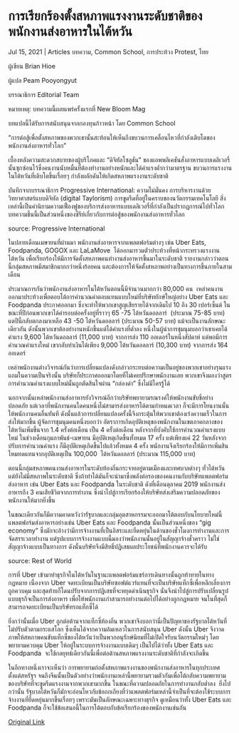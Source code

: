 # การเรียกร้องตั้งสหภาพแรงงานระดับชาติของพนักงานส่งอาหารในไต้หวัน

Jul 15, 2021 | Articles บทความ, Common School, การประท้วง Protest, ไทย





ผู้เขียน Brian Hioe

ผู้แปล Peam Pooyongyut

บรรณาธิการ Editorial Team

หมายเหตุ: บทความนี้เผยแพร่ครั้งแรกที่ New Bloom Mag

บทแปลนี้ได้รับการสนับสนุนจากกองทุนก้าวหน้า โดย Common School



“การต่อสู้เพื่อตั้งสหภาพของพวกเขานั้นสะท้อนให้เห็นถึงขบวนการเคลื่อนไหวที่กำลังเติบโตของพนักงานส่งอาหารทั่วโลก”

เบื้องหลังความสะดวกสบายของผู้บริโภคและ “ดิจิทัลโซลูชัน” ของแอพพลิเคชันสั่งอาหารแบบเดลิเวอรี่นั้นซุกซ่อนไว้ซึ่งคนงานนับหมื่นที่ต้องทำงานอย่างหนักและได้ค่าแรงต่ำกว่ามาตรฐาน ขบวนการแรงงานในไต้หวันที่เติบโตขึ้นเรื่อยๆ กำลังผลักดันให้เกิดสหภาพแรงงานระดับชาติ

บันทึกจากบรรณาธิการ Progressive International: ความไม่มั่นคง การบริหารงานด้วยวิทยาศาสตร์แบบดิจิทัล (digital Taylorism) การขูดรีดที่อยู่ในคราบของนวัตกรรมเทคโนโลยี สิ่งเหล่านี้เป็นคำนิยามความเฟื่องฟูของบริการส่งอาหารแบบเดลิเวอรี่ที่กำลังเป็นปรากฏการณ์ไปทั่วโลก บทความชิ้นนี้เป็นส่วนหนึ่งของซีรีย์เกี่ยวกับการต่อสู้ของพนักงานส่งอาหารทั่วโลก

source: Progressive International

ในปลายเดือนเมษายนที่ผ่านมา พนักงานส่งอาหารจากแพลตฟอร์มต่างๆ เช่น Uber Eats, Foodpanda, GOGOX และ LaLaMove  ได้ออกมารวมตัวประท้วงที่หน้ากระทรวงแรงงานไต้หวัน เพื่อเรียกร้องให้มีการจัดตั้งสหภาพคนทำงานส่งอาหารขึ้นมาในระดับชาติ รายงานกล่าวว่าตอนนี้กลุ่มสหภาพมีสมาชิกมากกว่าหนึ่งร้อยคน และต้องการให้จัดตั้งสหภาพอย่างเป็นทางการขึ้นภายในสามเดือน

ประมาณการกันว่าพนักงานส่งอาหารในไต้หวันตอนนี้มีจำนวนมากกว่า 80,000 คน  เหล่าคนงานออกมาประท้วงเพื่อตอบโต้การคำนวณค่าตอบแทนแบบใหม่ที่บริษัทยักษ์ใหญ่อย่าง Uber Eats และ Foodpanda ประกาศออกมา ซึ่งจะทำให้พวกเขาสูญเสียรายได้จากเดิมไป 10 ถึง 30 เปอร์เซ็นต์ ในขณะที่ปีก่อนพวกเขาได้ค่ารอบต่อครั้งอยู่ที่ราวๆ 65 -75 ไต้หวันดอลลาร์  (ประมาณ 75-85 บาท) แตปีนี้กลับตกลงมาเหลือ 43 -50 ไต้หวันดอลลาร์ (ประมาณ 50-57 บาท) แม้จะเป็นงานลักษณะเดียวกัน ดังนั้นพวกเขาต้องทำงานหนักขึ้นแต่ได้ค่าแรงที่ต่ำลง หนึ่งในผู้นำการชุมนุมบอกว่าเขาเคยได้ค่าแรง 9,600 ไต้หวันดอลลาร์ (11,000 บาท) จากการส่ง 110 ออเดอร์ในหนึ่งสัปดาห์ แต่พอมีการคำนวณค่าแรงใหม่ เขากลับทำเงินได้เพียง 9,000 ไต้หวันดอลลาร์ (10,300 บาท) จากการส่ง 164 ออเดอร์

เหล่าพนักงานต่างวิจารณ์กันว่าการเปลี่ยนแปลงดังกล่าวกระทบต่อความเป็นอยู่ของพวกเขาอย่างรุนแรง แถมในความเป็นจริงนั้น บริษัทก็ประกาศออกมาโดยที่ไม่เคยปรึกษาพนักงานเลย พวกเขาจึงมองว่าสูตรการคำนวณค่าแรงแบบใหม่นั้นถูกตัดสินใจผ่าน “กล่องดำ” ซึ่งไม่มีใครรู้ได้

นอกจากนั้นเหล่าพนักงานส่งอาหารยังวิจารณ์อีกว่าบริษัทพยายามรณรงค์ให้พนักงานขับขี่อย่างปลอดภัย แต่เวลาที่พนักงานคนใดคนหนึ่งไม่สามารส่งอาหารได้ตามกำหนดเวลา ก็จะมีการโยนงานนั้นให้พนักงานคนอื่นทันที ดังนั้นแล้วการเปลี่ยนแปลงครั้งนี้จึงกระตุ้นให้พวกเขาต้องเร่งความเร็วในการส่งให้มากขึ้น ผู้จัดการชุมนุมคนหนึ่งบอกว่า อัตราการเกิดอุบัติเหตุของพนักงานในเขตภาคกลางของไต้หวันเพิ่มขึ้นจาก 1.4 ครั้งต่อเดือน เป็น 4 ครั้งต่อเดือน หลังจากที่บังคับใช้การคำนวณค่าแรงแบบใหม่ ในช่วงเดือนกุมภาพันธ์-เมษายน มีอุบัติเหตุเกิดขึ้นทั้งหมด 17 ครั้ง แต่เพียงแค่ 22 วันหลังจากปรับการคำนวณค่าแรง ก็มีอุบัติเหตุเกิดขึ้นไปแล้วทั้งหมด 4 ครั้ง พนักงานจึงเรียกร้องให้มีการเพิ่มสินไหมทดแทนจากอุบัติเหตุเป็น 100,000  ไต้หวันดอลลาร์ (ประมาณ 115,000 บาท)

ตอนนี้กลุ่มสหภาพคนงานส่งอาหารในระดับท้องถิ่นกระจายอยู่ตามเมืองและเทศบาลต่างๆ ทั่วไต้หวัน แต่ยังไม่มีสหภาพในระดับชาติ ซึ่งถ้าทำได้มันก็จะนำมาซึ่งพลังต่อรองของคนงานกับบริษัทแพลตฟอร์มส่งอาหาร เช่น Uber Eats และ Foodpanda ในระดับชาติ ดังที่เดือนตุลาคม 2019 พนักงานส่งอาหารถึง 3 คนเสียชีวิตจากการทำงาน ซึ่งนำไปสู่การเรียกร้องให้บริษัทส่งเสริมความปลอดภัยของพนักงานให้มากยิ่งขึ้น

ในขณะเดียวกันก็มีความคาดหวังว่ารัฐบาลและกลุ่มอุตสาหกรรมจะออกมาโต้ตอบกับนโยบายใหม่นี้ แพลตฟอร์มส่งอาหารอย่างเช่น Uber Eats และ Foodpanda นั้นเป็นส่วนหนึ่งของ “gig economy” ซึ่งมักจะอ้างว่ามีการจ้างงานที่เป็นอิสระและยืดหยุ่นในด้านของชั่วโมงการทำงานและการจัดสรรเวลาทำงาน แต่รูปแบบการจ้างงานแบบนี้มองว่าพนักงานนั้นอยู่ในสัญญาจ้างชั่วคราว ไม่ใช่สัญญาจ้างแบบเป็นทางการ ดังนั้นบริษัทจึงมีสิทธิ์ปฏิเสธผลประโยชน์ที่พนักงานควรจะได้รับ

source: Rest of World

การที่ Uber เข้ามาทำธุรกิจในไต้หวันในฐานะแพลตฟอร์มแชร์การเดินทางนั้นถูกท้าทายในทางกฎหมาย เนื่องจาก Uber จดทะเบียนเป็นบริษัทซอฟต์แวร์แทนที่จะเป็นบริษัทแท็กซี่เพื่อหลีกเลี่ยงการถูกควบคุม และสุดท้ายก็โดนปรับจากการปฏิเสธที่จะหยุดดำเนินธุรกิจ นั่นจึงนำไปสู่การปรับเปลี่ยนรูปแบบธุรกิจเป็นการส่งอาหาร เพื่อให้พนักงานเก่าสามารถทำงานต่อไปได้อย่างถูกกฎหมาย จนในที่สุดก็สามารถจดทะเบียนเป็นบริษัทรถแท็กซี่ได้

ยิ่งกว่านั้นเมื่อ Uber ถูกต่อต้านจากแท็กซี่ท้องถิ่น พวกเขาจึงบอกว่านี่เป็นปัญหาของรัฐบาลไต้หวันที่ไม่ปรับตัวตามกระแสโลก ซึ่งเห็นได้จากความล้มเหลวในการสนับสนุน Uber ดังนั้น Uber จึงวาดภาพให้สหภาพคนขับแท็กซี่ของไต้หวันว่าเป็นพวกอนุรักษ์นิยมที่ไม่เปิดใจรับนวัตกรรมใหม่ๆ โดยพยายามควบคุม Uber ให้อยู่ในระบบการจ้างงานแบบเดิมๆ เป็นไปได้ว่าทั้ง Uber Eats และ Foodpanda  จะใช้กลยุทธ์เดียวกันนี้เพื่อต่อต้านสหภาพแรงงานระดับชาติที่กำลังจะเกิดขึ้น

ในอีกทางหนึ่งเราจะเห็นว่า การพยายามก่อตั้งสหภาพแรงงานของพนักงานส่งอาหารในทุกประเทศ ตั้งแต่สหรัฐฯ จนถึงจีนนั้นเป็นตัวอย่างว่าพนักงานเหล่านี้พยายามรวมตัวกันเพื่อโต้กลับความพยายามของบริษัทที่จะขูดรีดแรงงานจากพวกเขามากขึ้น ในขณะที่ความปลอดภัยในการทำงานกลับต่ำลง  ยิ่งไปกว่านั้น รัฐบาลไต้หวันก็มักจะอ่อนไหวกับข้อถกเถียงที่ว่าแพลตฟอร์มเหล่านี้จำเป็นที่จะต้องใช้ระบบการจ้างงานที่ยืดหยุ่นมากขึ้นเรื่อยๆ เพราะมันเป็นลักษณะเฉพาะทางธุรกิจ ดูเหมือนว่าทั้ง Uber Eats และ Foodpanda ก็จะใช้ข้อเสนอนี้ในการโต้ตอบกับข้อเรียกร้องของพนักงานเช่นกัน



[Original Link](https://www.dindeng.com/taiwanese-workers-union/)